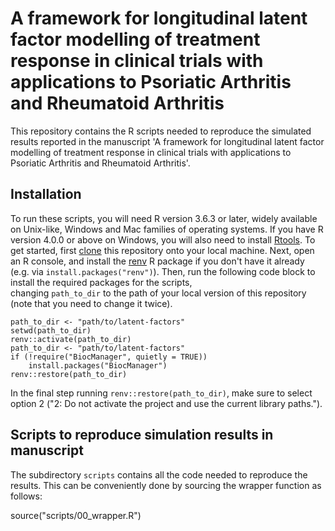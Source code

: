 # A framework for longitudinal latent factor modelling of treatment response in clinical trials with applications to Psoriatic Arthritis and Rheumatoid Arthritis

This repository contains the R scripts needed to reproduce the simulated results reported 
in the manuscript 'A framework for longitudinal latent factor modelling of treatment response in clinical trials with applications to Psoriatic Arthritis and Rheumatoid Arthritis'. 

## Installation

To run these scripts, you will need R version 3.6.3 or later, widely available on 
Unix-like, Windows and Mac families of operating systems. If you have R version 4.0.0
or above on Windows, you will also need to install 
[Rtools](https://cran.r-project.org/bin/windows/Rtools/). To get started,
first [clone](https://git-scm.com/book/en/v2/Git-Basics-Getting-a-Git-Repository)
this repository onto your local machine. Next, open an R console, and install the 
[renv](https://rstudio.github.io/renv/index.html) R package if you don't have it 
already (e.g. via `install.packages("renv")`). Then, run the following code block to install the required packages for the scripts,  
changing `path_to_dir` to the path of your local version of this repository (note that you need to change it twice). 

```
path_to_dir <- "path/to/latent-factors"
setwd(path_to_dir)
renv::activate(path_to_dir)
path_to_dir <- "path/to/latent-factors"
if (!require("BiocManager", quietly = TRUE))
    install.packages("BiocManager")
renv::restore(path_to_dir)
```

In the final step running `renv::restore(path_to_dir)`, make sure to select option 2 ("2: Do not activate the project and use the current library paths.").


## Scripts to reproduce simulation results in manuscript

The subdirectory `scripts` contains all the code needed to reproduce the results. 
This can be conveniently done by sourcing the wrapper function as follows:

source("scripts/00_wrapper.R")
